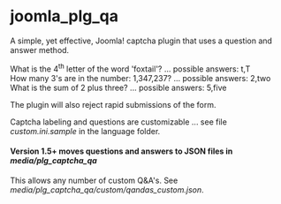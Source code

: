 # joomla_plg_qa
A simple, yet effective, Joomla! captcha plugin that uses a question and answer method.  

What is the 4<sup>th</sup> letter of the word 'foxtail'? ... possible answers: t,T  
How many 3's are in the number: 1,347,237? ... possible answers: 2,two  
What is the sum of 2 plus three? ... possible answers: 5,five  

The plugin will also reject rapid submissions of the form.  

Captcha labeling and questions are customizable ... see file <em>custom.ini.sample</em> in the language folder.

#### Version 1.5+ moves questions and answers to JSON files in <em>media/plg_captcha_qa</em>
This allows any number of custom Q&A's. See <em>media/plg_captcha_qa/custom/qandas_custom.json</em>.
